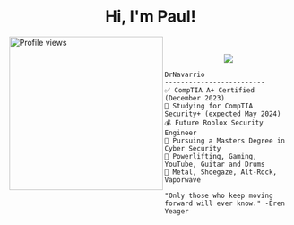 <h1 align="center">
Hi, I'm Paul!
 </h1>
 <!--<img src="[https://komarev.com/ghpvc/?username=Taviitt&label=Profile%20Views&color=0e75b6&style=flat](https://f4.bcbits.com/img/a3601098701_16.jpg)" align='right' alt="Taviitt" />-->
 <img src="https://f4.bcbits.com/img/a3601098701_16.jpg" alt="Profile views" width='274' align='left'/></a> 
<br/>

<!-- Typing SVG by DenverCoder1 - https://github.com/DenverCoder1/readme-typing-svg -->
<p align="center">
  <a href="https://github.com/DenverCoder1/readme-typing-svg"><img src="https://readme-typing-svg.herokuapp.com?lines=Cyber+Security+Student;CompTIA+Certified;Python,+LUA,+JavaScript;&center=true&width=380&height=45"></a>
</p>

```
DrNavarrio
-------------------------
✅ CompTIA A+ Certified (December 2023)
🏹 Studying for CompTIA Security+ (expected May 2024)
💰 Future Roblox Security Engineer
📓 Pursuing a Masters Degree in Cyber Security
🎯 Powerlifting, Gaming, YouTube, Guitar and Drums
🎵 Metal, Shoegaze, Alt-Rock, Vaporwave

"Only those who keep moving forward will ever know." -Eren Yeager
```
